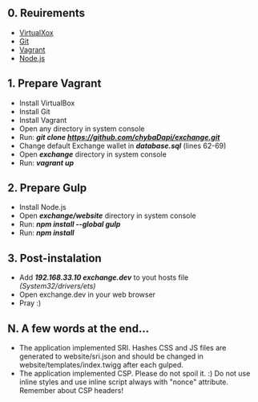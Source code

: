 ## 0. Reuirements
 * [VirtualXox](https://www.virtualbox.org/)
 * [Git](https://git-scm.com/download/win)
 * [Vagrant](https://www.vagrantup.com/)
 * [Node.js](https://nodejs.org/)


## 1. Prepare Vagrant
 * Install VirtualBox
 * Install Git
 * Install Vagrant
 * Open any directory in system console
 * Run: __*git clone https://github.com/chybaDapi/exchange.git*__
 * Change default Exchange wallet in __*database.sql*__ (lines 62-69)
 * Open __*exchange*__ directory in system console
 * Run: __*vagrant up*__
 
 
## 2. Prepare Gulp
 * Install Node.js
 * Open __*exchange/website*__ directory in system console
 * Run: __*npm install --global gulp*__
 * Run: __*npm install*__
 
 
## 3. Post-instalation
  * Add __*192.168.33.10 exchange.dev*__ to yout hosts file *(System32/drivers/ets)*
  * Open exchange.dev in your web browser
  * Pray :)
 

## N. A few words at the end...
  * The application implemented SRI. Hashes CSS and JS files are generated to website/sri.json and should be changed in website/templates/index.twigg after each gulped.
  * The application implemented CSP. Please do not spoil it. :) Do not use inline styles and use inline script always with "nonce" attribute. Remember about CSP headers!